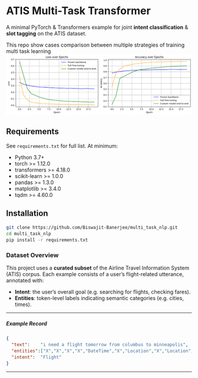# ATIS Multi-Task Transformer

A minimal PyTorch & Transformers example for joint **intent classification** & **slot tagging** on the ATIS dataset.

This repo show cases comparison between multiple strategies of training multi task learning
![alt text](./plots/overall_comparision.png "Metrics")


## Requirements

See `requirements.txt` for full list. At minimum:
- Python 3.7+
- torch >= 1.12.0
- transformers >= 4.18.0
- scikit-learn >= 1.0.0
- pandas >= 1.3.0
- matplotlib >= 3.4.0
- tqdm >= 4.60.0

## Installation

```bash
git clone https://github.com/Biswajit-Banerjee/multi_task_nlp.git
cd multi_task_nlp
pip install -r requirements.txt

```


### Dataset Overview

This project uses a **curated subset** of the Airline Travel Information System (ATIS) corpus. Each example consists of a user’s flight-related utterance, annotated with:

- **Intent**: the user’s overall goal (e.g. searching for flights, checking fares).  
- **Entities**: token-level labels indicating semantic categories (e.g. cities, times).

---

##### Example Record

```json
{
  "text":    "i need a flight tomorrow from columbus to minneapolis",
  "entities":["X","X","X","X","DateTime","X","Location","X","Location"],
  "intent":  "Flight"
}
```
---